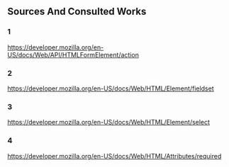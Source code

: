 ## Sources And Consulted Works
### 1
https://developer.mozilla.org/en-US/docs/Web/API/HTMLFormElement/action
### 2
https://developer.mozilla.org/en-US/docs/Web/HTML/Element/fieldset
### 3
https://developer.mozilla.org/en-US/docs/Web/HTML/Element/select
### 4
https://developer.mozilla.org/en-US/docs/Web/HTML/Attributes/required
